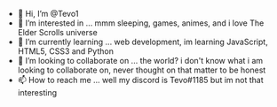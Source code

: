 - 👋 Hi, I’m @Tevo1
- 👀 I’m interested in ... mmm sleeping, games, animes, and i love The Elder Scrolls universe
- 🌱 I’m currently learning ... web development, im learning JavaScript, HTML5, CSS3 and Python
- 💞️ I’m looking to collaborate on ... the world? i don't know what i am looking to collaborate on, never thought on that matter to be honest
- 📫 How to reach me ... well my discord is Tevo#1185 but im not that interesting 

<!---
Tevo1/Tevo1 is a ✨ special ✨ repository because its `README.md` (this file) appears on your GitHub profile.
You can click the Preview link to take a look at your changes.
--->
